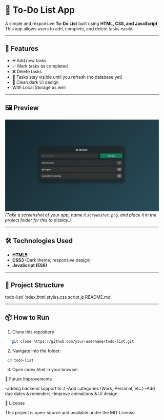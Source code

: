 # 📝 To-Do List App

A simple and responsive **To-Do List** built using **HTML, CSS, and JavaScript**.  
This app allows users to add, complete, and delete tasks easily.

---

## 🚀 Features

- ➕ Add new tasks
- ✅ Mark tasks as completed
- ❌ Delete tasks
- 💾 Tasks stay visible until you refresh (no database yet)
- 🎨 Clean dark UI design
- With Local Storage as well

---

## 🖼️ Preview

![App Screenshot](screenshot.png)  
_(Take a screenshot of your app, name it `screenshot.png`, and place it in the project folder for this to display.)_

---

## 🛠️ Technologies Used

- **HTML5**
- **CSS3** (Dark theme, responsive design)
- **JavaScript (ES6)**

---

## 📂 Project Structure

todo-list/
index.html
styles.css
script.js
README.md

---

## 📦 How to Run

1. Clone this repository:

```bash
   git clone https://github.com/your-username/todo-list.git
```

2. Navigate into the folder:

```bash
 cd todo-list
```

3. Open index.html in your browser.

🌟 Future Improvements

-adding backend support to it
-Add categories (Work, Personal, etc.)
-Add due dates & reminders
-Improve animations & UI design

📜 License

This project is open-source and available under the MIT License
